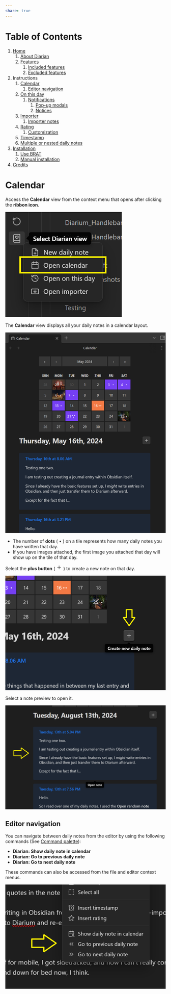 ```yaml
---
share: true
---
```

# Table of Contents
1. [Home](../../../../enveloppe/Plugins%20&%20Themes/Diarian/Wiki/Home/About%20Diarian.md)
	1. [About Diarian](../../../../enveloppe/Plugins%20&%20Themes/Diarian/Wiki/Home/About%20Diarian.md)
	2. [Features](../../../../enveloppe/Plugins%20&%20Themes/Diarian/Wiki/Home/About%20Diarian.md#Features)
		1. [Included features](../../../../enveloppe/Plugins%20&%20Themes/Diarian/Wiki/Home/About%20Diarian.md#Included%20features)
		1. [Excluded features](../../../../enveloppe/Plugins%20&%20Themes/Diarian/Wiki/Home/About%20Diarian.md#Excluded%20features)
3. Instructions
	1. [Calendar](../Instructions/Calendar.md)
		1. [Editor navigation](Instructions/Calendar.md#Editor%20navigation)
	2. [On this day](../Instructions/On%20this%20day.md)
		1. [Notifications](../Instructions/On%20this%20day.md#Notifications)
			1. [Pop-up modals](../Instructions/On%20this%20day.md#Pop-up%20modals)
			2. [Notices](../Instructions/On%20this%20day.md#Notices)
	3. [Importer](../Instructions/Importer.md)
		1. [Importer notes](../Instructions/Importer.md#Importer%20notes)
	4. [Rating](../Instructions/Rating.md)
		1. [Customization](../Instructions/Rating.md#Customization)
	5. [Timestamp](../Instructions/Timestamp.md)
	6. [Multiple or nested daily notes](../Instructions/Multiple%20or%20nested%20daily%20notes.md)
4. [Installation](../Installation.md)
	1. [Use BRAT](../Installation.md#Use%20BRAT)
	2. [Manual installation](../Installation.md#Manual%20installation)
5. [Credits](../Credits.md)

# Calendar
Access the **Calendar** view from the context menu that opens after clicking the **ribbon icon**.

![open-calendar](../Attachments/open-calendar.png)

The **Calendar** view displays all your daily notes in a calendar layout.

![calendar-view](../Attachments/calendar-view.png)

- The number of **dots** ( • ) on a tile represents how many daily notes you have written that day.
- If you have images attached, the first image you attached that day will show up on the tile of that day.

Select the **plus button** ( <svg xmlns="http://www.w3.org/2000/svg" width="18" height="18" viewBox="0 0 24 24" fill="none" stroke="currentColor" stroke-width="1.5" stroke-linecap="round" stroke-linejoin="round" class="lucide lucide-plus"><path d="M5 12h14"/><path d="M12 5v14"/></svg> ) to create a new note on that day.

![new-note-calendar](../Attachments/new-note-calendar.png)

Select a note preview to open it.

![note-preview-calendar](../Attachments/note-preview-calendar.png)

## Editor navigation
You can navigate between daily notes from the editor by using the following commands (See [Command palette](https://help.obsidian.md/Plugins/Command+palette)):
- **Diarian: Show daily note in calendar**
- **Diarian: Go to previous daily note**
- **Diarian: Go to next daily note**

These commands can also be accessed from the file and editor context menus.

![calendar-navigation](../Attachments/calendar-navigation.png)
